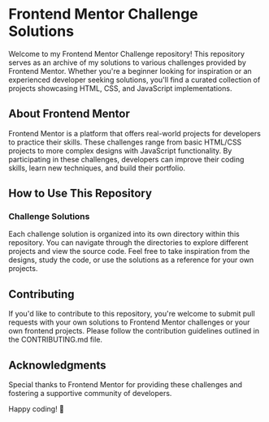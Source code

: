 # Frontend Mentor Challenge Solutions

Welcome to my Frontend Mentor Challenge repository! This repository serves as an archive of my solutions to various challenges provided by Frontend Mentor. Whether you're a beginner looking for inspiration or an experienced developer seeking solutions, you'll find a curated collection of projects showcasing HTML, CSS, and JavaScript implementations.

## About Frontend Mentor

Frontend Mentor is a platform that offers real-world projects for developers to practice their skills. These challenges range from basic HTML/CSS projects to more complex designs with JavaScript functionality. By participating in these challenges, developers can improve their coding skills, learn new techniques, and build their portfolio.

## How to Use This Repository

### Challenge Solutions
Each challenge solution is organized into its own directory within this repository. You can navigate through the directories to explore different projects and view the source code. Feel free to take inspiration from the designs, study the code, or use the solutions as a reference for your own projects.

## Contributing

If you'd like to contribute to this repository, you're welcome to submit pull requests with your own solutions to Frontend Mentor challenges or your own frontend projects. Please follow the contribution guidelines outlined in the CONTRIBUTING.md file.

## Acknowledgments

Special thanks to Frontend Mentor for providing these challenges and fostering a supportive community of developers.

Happy coding! 🚀

